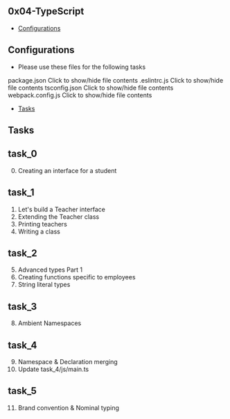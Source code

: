 ## 0x04-TypeScript

- [Configurations](#Configurations)

## Configurations
* Please use these files for the following tasks

package.json
Click to show/hide file contents
.eslintrc.js
Click to show/hide file contents
tsconfig.json
Click to show/hide file contents
webpack.config.js
Click to show/hide file contents

- [Tasks](#Tasks)

## Tasks
## task_0
0. Creating an interface for a student
## task_1
1. Let's build a Teacher interface
2. Extending the Teacher class
3. Printing teachers
4. Writing a class
## task_2
5. Advanced types Part 1
6. Creating functions specific to employees
7. String literal types
## task_3
8. Ambient Namespaces
## task_4
9. Namespace & Declaration merging
10. Update task_4/js/main.ts
## task_5
11. Brand convention & Nominal typing
